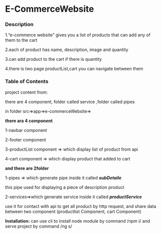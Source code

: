 # E-CommerceWebsite

### Description

1.“e-commerce website” gives you a list of products that can add any of them to the cart

2.each of product has name, description, image and quantity

3.can add product to the cart if there is quantity 

4.there is two page productList,cart you can navigate between them

### Table of Contents

project content from:

there are 4 component, folder called service ,folder called pipes

in folder src=>app=>e-commerceWebsite=>

**there ara 4 component**

1-navbar component 

2-footer component 

3-productList component => which display list of product from api

4-cart component => which display product that added to cart

**and there are 2folder**

1-pipes => which generate pipe inside it called ***subDetaile***

this pipe used for displaying a piece of description product 

2-services=>which generate service inside it called ***productService***

use it for contact with api to get all product by http request, and share data between two component (productlist Component, cart Component)

**Installation:**
can use cli to install node module by command /npm i/
and serve project by command /ng s/

